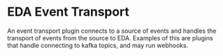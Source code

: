 
# EDA Event Transport

An event transport plugin connects to a source of events and handles the transport of events
from the source to EDA.  Examples of this are plugins that handle connecting to kafka topics,
and may run webhooks.


